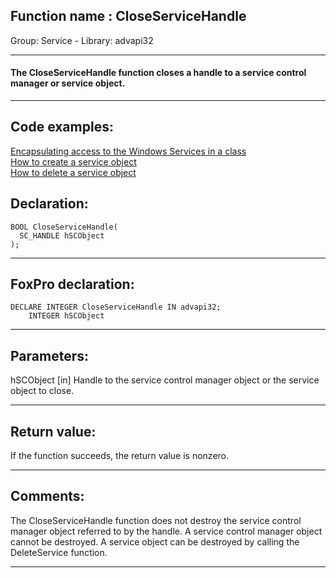 
## Function name : CloseServiceHandle
Group: Service - Library: advapi32    
***  


#### The CloseServiceHandle function closes a handle to a service control manager or service object.
***  


## Code examples:
[Encapsulating access to the Windows Services in a class](../../samples/sample_476.md)  
[How to create a service object](../../samples/sample_517.md)  
[How to delete a service object](../../samples/sample_518.md)  

## Declaration:
```foxpro  
BOOL CloseServiceHandle(
  SC_HANDLE hSCObject
);  
```  
***  


## FoxPro declaration:
```foxpro  
DECLARE INTEGER CloseServiceHandle IN advapi32;
	INTEGER hSCObject  
```  
***  


## Parameters:
hSCObject 
[in] Handle to the service control manager object or the service object to close.  
***  


## Return value:
If the function succeeds, the return value is nonzero.  
***  


## Comments:
The CloseServiceHandle function does not destroy the service control manager object referred to by the handle. A service control manager object cannot be destroyed. A service object can be destroyed by calling the DeleteService function.  
  
***  

